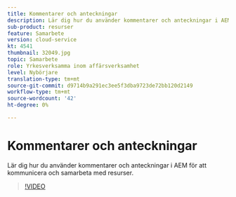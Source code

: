 ```yaml
---
title: Kommentarer och anteckningar
description: Lär dig hur du använder kommentarer och anteckningar i AEM för att kommunicera och samarbeta med resurser.
sub-product: resurser
feature: Samarbete
version: cloud-service
kt: 4541
thumbnail: 32049.jpg
topic: Samarbete
role: Yrkesverksamma inom affärsverksamhet
level: Nybörjare
translation-type: tm+mt
source-git-commit: d9714b9a291ec3ee5f3dba9723de72bb120d2149
workflow-type: tm+mt
source-wordcount: '42'
ht-degree: 0%

---
```



# Kommentarer och anteckningar

Lär dig hur du använder kommentarer och anteckningar i AEM för att kommunicera och samarbeta med resurser.

>[!VIDEO](https://video.tv.adobe.com/v/32049/?quality=12&learn=on&hidetitle=true)